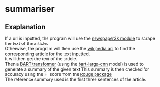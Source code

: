 # summariser

## Exaplanation

If a url is inputted, the program will use the [newspaper3k module](https://pypi.org/project/newspaper3k/) to scrape the text of the article.\
Otherwise, the program will then use the [wikipedia api](https://github.com/martin-majlis/Wikipedia-API/) to find the corresponding article for the text inputted.  
It will then get the text of the article.\
Then a [BART transformer](https://arxiv.org/pdf/1910.13461.pdf) (using the [bart-large-cnn](https://huggingface.co/facebook/bart-large-cnn) model) is used to generate a summary of the given text
This summary is then checked for accuracy using the F1 score from the [Rouge package](https://aclanthology.org/W04-1013.pdf).\
The reference summary used is the first three sentences of the article.
